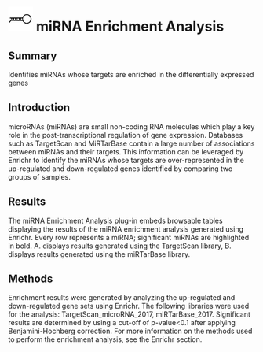 <img src="img/mirna_enrichment-icon.png" width="50px"> miRNA Enrichment Analysis
================
Summary
----------------
Identifies miRNAs whose targets are enriched in the differentially expressed genes

Introduction
----------------
microRNAs (miRNAs) are small non-coding RNA molecules which play a key role in the post-transcriptional regulation of gene expression. Databases such as TargetScan and MiRTarBase contain a large number of associations between miRNAs and their targets. This information can be leveraged by Enrichr to identify the miRNAs whose targets are over-represented in the up-regulated and down-regulated genes identified by comparing two groups of samples.

Results
----------------
The miRNA Enrichment Analysis plug-in embeds browsable tables displaying the results of the miRNA enrichment analysis generated using Enrichr. Every row represents a miRNA; significant miRNAs are highlighted in bold. A. displays results generated using the TargetScan library, B. displays results generated using the miRTarBase library.

Methods
----------------
Enrichment results were generated by analyzing the up-regulated and down-regulated gene sets using Enrichr. The following libraries were used for the analysis: TargetScan_microRNA_2017, miRTarBase_2017. Significant results are determined by using a cut-off of p-value<0.1 after applying Benjamini-Hochberg correction. For more information on the methods used to perform the enrichment analysis, see the Enrichr section.